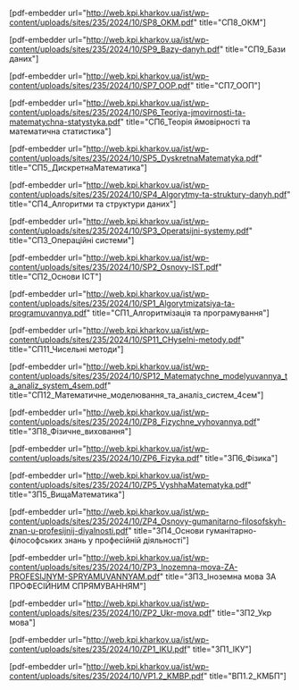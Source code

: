 [pdf-embedder url="http://web.kpi.kharkov.ua/ist/wp-content/uploads/sites/235/2024/10/SP8_OKM.pdf" title="СП8_ОКМ"]

[pdf-embedder url="http://web.kpi.kharkov.ua/ist/wp-content/uploads/sites/235/2024/10/SP9_Bazy-danyh.pdf" title="СП9_Бази даних"]

[pdf-embedder url="http://web.kpi.kharkov.ua/ist/wp-content/uploads/sites/235/2024/10/SP7_OOP.pdf" title="СП7_ООП"]

[pdf-embedder url="http://web.kpi.kharkov.ua/ist/wp-content/uploads/sites/235/2024/10/SP6_Teoriya-jmovirnosti-ta-matematychna-statystyka.pdf" title="СП6_Теорія ймовірності та математична статистика"]

[pdf-embedder url="http://web.kpi.kharkov.ua/ist/wp-content/uploads/sites/235/2024/10/SP5_DyskretnaMatematyka.pdf" title="СП5_ДискретнаМатематика"]

[pdf-embedder url="http://web.kpi.kharkov.ua/ist/wp-content/uploads/sites/235/2024/10/SP4_Algorytmy-ta-struktury-danyh.pdf" title="СП4_Алгоритми та структури даних"]

[pdf-embedder url="http://web.kpi.kharkov.ua/ist/wp-content/uploads/sites/235/2024/10/SP3_Operatsijni-systemy.pdf" title="СП3_Операційні системи"]

[pdf-embedder url="http://web.kpi.kharkov.ua/ist/wp-content/uploads/sites/235/2024/10/SP2_Osnovy-IST.pdf" title="СП2_Основи ІСТ"]

[pdf-embedder url="http://web.kpi.kharkov.ua/ist/wp-content/uploads/sites/235/2024/10/SP1_Algorytmizatsiya-ta-programuvannya.pdf" title="СП1_Алгоритмізація та програмування"]

[pdf-embedder url="http://web.kpi.kharkov.ua/ist/wp-content/uploads/sites/235/2024/10/SP11_CHyselni-metody.pdf" title="СП11_Чисельні методи"]

[pdf-embedder url="http://web.kpi.kharkov.ua/ist/wp-content/uploads/sites/235/2024/10/SP12_Matematychne_modelyuvannya_ta_analiz_system_4sem.pdf" title="СП12_Математичне_моделювання_та_аналіз_систем_4сем"]

[pdf-embedder url="http://web.kpi.kharkov.ua/ist/wp-content/uploads/sites/235/2024/10/ZP8_Fizychne_vyhovannya.pdf" title="ЗП8_Фізичне_виховання"]

[pdf-embedder url="http://web.kpi.kharkov.ua/ist/wp-content/uploads/sites/235/2024/10/ZP6_Fizyka.pdf" title="ЗП6_Фізика"]

[pdf-embedder url="http://web.kpi.kharkov.ua/ist/wp-content/uploads/sites/235/2024/10/ZP5_VyshhaMatematyka.pdf" title="ЗП5_ВищаМатематика"]

[pdf-embedder url="http://web.kpi.kharkov.ua/ist/wp-content/uploads/sites/235/2024/10/ZP4_Osnovy-gumanitarno-filosofskyh-znan-u-profesijnij-diyalnosti.pdf" title="ЗП4_Основи гуманітарно-філософських знань у професійній діяльності"]

[pdf-embedder url="http://web.kpi.kharkov.ua/ist/wp-content/uploads/sites/235/2024/10/ZP3_Inozemna-mova-ZA-PROFESIJNYM-SPRYAMUVANNYAM.pdf" title="ЗП3_Іноземна мова ЗА ПРОФЕСІЙНИМ СПРЯМУВАННЯМ"]

[pdf-embedder url="http://web.kpi.kharkov.ua/ist/wp-content/uploads/sites/235/2024/10/ZP2_Ukr-mova.pdf" title="ЗП2_Укр мова"]

[pdf-embedder url="http://web.kpi.kharkov.ua/ist/wp-content/uploads/sites/235/2024/10/ZP1_IKU.pdf" title="ЗП1_ІКУ"]

[pdf-embedder url="http://web.kpi.kharkov.ua/ist/wp-content/uploads/sites/235/2024/10/VP1.2_KMBP.pdf" title="ВП1.2_КМБП"]